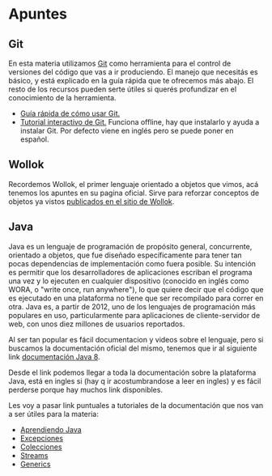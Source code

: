 # Apuntes

## Git

En esta materia utilizamos [Git](https://git-scm.com/) como herramienta para el control de versiones del código que vas a ir produciendo. El manejo que necesitás es básico, y está explicado en la guía rápida que te ofrecemos más abajo. El resto de los recursos pueden serte útiles si querés profundizar en el conocimiento de la herramienta.

* [Guía rápida de cómo usar Git.](https://github.com/obj1-unahur-2018s2/docs/wiki/Guia-r%C3%A1pida-de-GIT)
* [Tutorial interactivo de Git.](https://github.com/jlord/git-it-electron) Funciona offline, hay que instalarlo y ayuda a instalar Git. Por defecto viene en inglés pero se puede poner en español.

## Wollok

Recordemos Wollok, el primer lenguaje orientado a objetos que vimos, acá tenemos los apuntes en su pagina oficial. Sirve para reforzar conceptos de objetos ya vistos [publicados en el sitio de Wollok](http://www.wollok.org/documentacion/apuntes/). 

## Java

Java es un lenguaje de programación de propósito general, concurrente, orientado a objetos, que fue diseñado específicamente para tener tan pocas dependencias de implementación como fuera posible. Su intención es permitir que los desarrolladores de aplicaciones escriban el programa una vez y lo ejecuten en cualquier dispositivo (conocido en inglés como WORA, o "write once, run anywhere"), lo que quiere decir que el código que es ejecutado en una plataforma no tiene que ser recompilado para correr en otra. Java es, a partir de 2012, uno de los lenguajes de programación más populares en uso, particularmente para aplicaciones de cliente-servidor de web, con unos diez millones de usuarios reportados.

Al ser tan popular es fácil documentacion y videos sobre el lenguaje, pero si buscamos la documentación oficial del mismo, tenemos que ir al siguiente link [documentación Java 8](https://docs.oracle.com/javase/8/docs/).

Desde el link podemos llegar a toda la documentación sobre la plataforma Java, está en ingles si (hay q ir acostumbrandose a leer en ingles) y es fácil perderse  porque hay muchos link disponibles.

Les voy a pasar link puntuales a tutoriales de la documentación que nos van a ser útiles para la materia:

- [Aprendiendo Java](https://docs.oracle.com/javase/tutorial/java/index.html)
- [Excepciones](https://docs.oracle.com/javase/tutorial/essential/exceptions/index.html)
- [Colecciones](https://docs.oracle.com/javase/tutorial/collections/index.html)
- [Streams](https://docs.oracle.com/javase/8/docs/api/java/util/stream/Stream.html)
- [Generics](https://docs.oracle.com/javase/tutorial/extra/generics/index.html)

